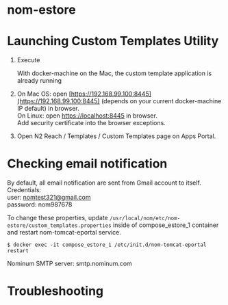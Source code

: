 
nom-estore
==========

Launching Custom Templates Utility
==================================

1. Execute

   With docker-machine on the Mac, the custom template application is already running  

2. On Mac OS: open [https://192.168.99.100:8445](https://192.168.99.100:8445) (depends on your current docker-machine IP default) in browser.  
   On Linux: open [https://localhost:8445](https://localhost:8445) in browser.  
   Add security certificate into the browser exceptions.
   
3. Open N2 Reach / Templates / Custom Templates page on Apps Portal.

Checking email notification
===========================

By default, all email notification are sent from Gmail account to itself.  
Credentials:  
user: nomtest321@gmail.com  
password: nom987678  

To change these properties, update `/usr/local/nom/etc/nom-estore/custom_templates.properties` inside of compose_estore_1 container and restart nom-tomcat-eportal service.  

    $ docker exec -it compose_estore_1 /etc/init.d/nom-tomcat-eportal restart

Nominum SMTP server: smtp.nominum.com  


Troubleshooting
===============

<TROUBLESHOOTING>
